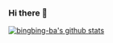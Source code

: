 ### Hi there 👋


[![bingbing-ba's github stats](https://github-readme-stats.vercel.app/api?username=bingbing-ba)](https://github.com/anuraghazra/github-readme-stats)


<!--
**bingbing-ba/bingbing-ba** is a ✨ _special_ ✨ repository because its `README.md` (this file) appears on your GitHub profile.

Here are some ideas to get you started:

- 🔭 I’m currently working on ...
- 🌱 I’m currently learning ...
- 👯 I’m looking to collaborate on ...
- 🤔 I’m looking for help with ...
- 💬 Ask me about ...
- 📫 How to reach me: ...
- 😄 Pronouns: ...
- ⚡ Fun fact: ...
-->
